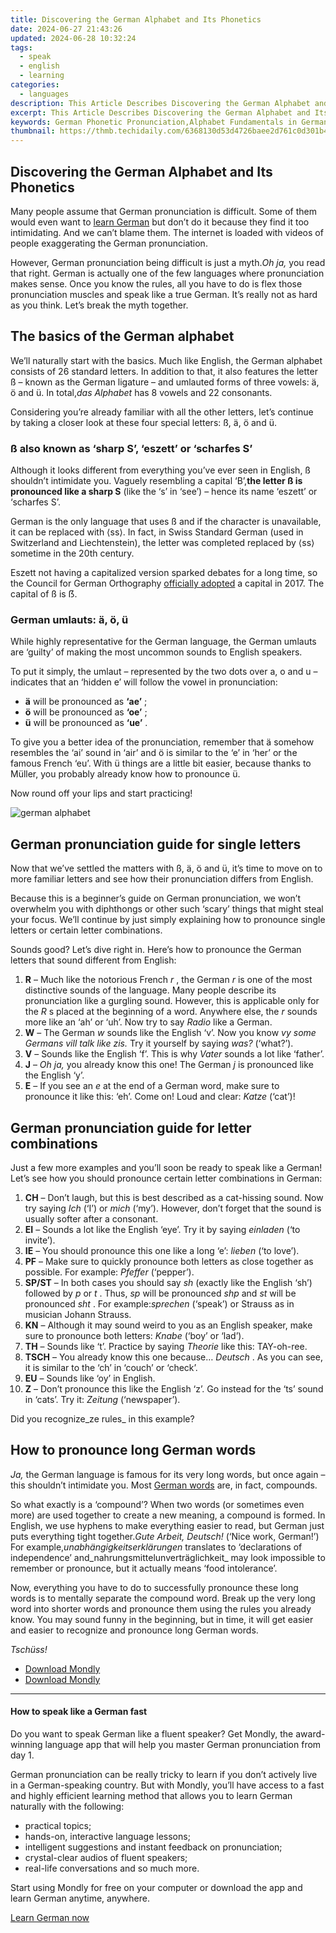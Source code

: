 ```yaml
---
title: Discovering the German Alphabet and Its Phonetics
date: 2024-06-27 21:43:26
updated: 2024-06-28 10:32:24
tags:
  - speak
  - english
  - learning
categories:
  - languages
description: This Article Describes Discovering the German Alphabet and Its Phonetics
excerpt: This Article Describes Discovering the German Alphabet and Its Phonetics
keywords: German Phonetic Pronunciation,Alphabet Fundamentals in German Language,German Alphabet Learning Guide,Understanding German Orthography,Learn German Pronunciation Tips,Exploring German Linguistics and Alphabet,Comprehensive Guide
thumbnail: https://thmb.techidaily.com/6368130d53d4726baee2d761c0d301b46230227e22c8ccd434c4356090bf9d54.jpg
---
```


## Discovering the German Alphabet and Its Phonetics

 Many people assume that German pronunciation is difficult. Some of them would even want to [learn German](https://shop.mondly.com/affiliate.php?ACCOUNT=ATISTUDI&AFFILIATE=108875&PATH=https://www.mondly.com?AFFILIATE=108875) but don’t do it because they find it too intimidating. And we can’t blame them. The internet is loaded with videos of people exaggerating the German pronunciation.

 However, German pronunciation being difficult is just a myth._Oh ja,_ you read that right. German is actually one of the few languages where pronunciation makes sense. Once you know the rules, all you have to do is flex those pronunciation muscles and speak like a true German. It’s really not as hard as you think. Let’s break the myth together.

## The basics of the German alphabet

 We’ll naturally start with the basics. Much like English, the German alphabet consists of 26 standard letters. In addition to that, it also features the letter ß – known as the German ligature – and umlauted forms of three vowels: ä, ö and ü. In total,_das Alphabet_ has 8 vowels and 22 consonants.

 Considering you’re already familiar with all the other letters, let’s continue by taking a closer look at these four special letters: ß, ä, ö and ü.

### ß also known as ‘sharp S’, ‘eszett’ or ‘scharfes S’

 Although it looks different from everything you’ve ever seen in English, ß shouldn’t intimidate you. Vaguely resembling a capital ‘B’,**the letter ß is pronounced like a sharp S** (like the ‘s’ in ‘see’) – hence its name ‘eszett’ or ‘scharfes S’.

 German is the only language that uses ß and if the character is unavailable, it can be replaced with ⟨ss⟩. In fact, in Swiss Standard German (used in Switzerland and Liechtenstein), the letter was completed replaced by ⟨ss⟩ sometime in the 20th century.

 Eszett not having a capitalized version sparked debates for a long time, so the Council for German Orthography [officially adopted](https://www.sueddeutsche.de/bildung/rechtschreibung-das-alphabet-bekommt-einen-neuen-buchstaben-1.3566309) a capital in 2017\. The capital of ß is ẞ.

### German umlauts: ä, ö, ü

 While highly representative for the German language, the German umlauts are ‘guilty’ of making the most uncommon sounds to English speakers.

 To put it simply, the umlaut – represented by the two dots over a, o and u – indicates that an ‘hidden e’ will follow the vowel in pronunciation:

* **ä** will be pronounced as **‘ae’** ;
* **ö** will be pronounced as **‘oe’** ;
* **ü** will be pronounced as **‘ue’** .

 To give you a better idea of the pronunciation, remember that ä somehow resembles the ‘ai’ sound in ‘air’ and ö is similar to the ‘e’ in ‘her’ or the famous French ‘eu’. With ü things are a little bit easier, because thanks to Müller, you probably already know how to pronounce ü.

Now round off your lips and start practicing!

![german alphabet](https://edge.mondly.com/blog/wp-content/uploads/2022/04/german-alphabet-960x640.jpg "A Beginner’s Guide To The German Pronunciation &Amp; Alphabet 2")

## German pronunciation guide for single letters

 Now that we’ve settled the matters with ß, ä, ö and ü, it’s time to move on to more familiar letters and see how their pronunciation differs from English.

 Because this is a beginner’s guide on German pronunciation, we won’t overwhelm you with diphthongs or other such ‘scary’ things that might steal your focus. We’ll continue by just simply explaining how to pronounce single letters or certain letter combinations.

 Sounds good? Let’s dive right in. Here’s how to pronounce the German letters that sound different from English:

1. **R** – Much like the notorious French _r_ , the German _r_ is one of the most distinctive sounds of the language. Many people describe its pronunciation like a gurgling sound. However, this is applicable only for the _R_ s placed at the beginning of a word. Anywhere else, the _r_  sounds more like an ‘ah’ or ‘uh’. Now try to say _Radio_ like a German.
2. **W** – The German _w_ sounds like the English ‘v’. Now you know _vy some Germans vill talk like zis._  Try it yourself by saying _was?_ (‘what?’).
3. **V** – Sounds like the English ‘f’. This is why _Vater_ sounds a lot like ‘father’.
4. **J** – _Oh ja,_ you already know this one! The German _j_ is pronounced like the English ‘y’.
5. **E** – If you see an _e_ at the end of a German word, make sure to pronounce it like this: ‘eh’. Come on! Loud and clear: _Katze_ (‘cat’)!

## German pronunciation guide for letter combinations

 Just a few more examples and you’ll soon be ready to speak like a German! Let’s see how you should pronounce certain letter combinations in German:

1. **CH** – Don’t laugh, but this is best described as a cat-hissing sound. Now try saying _Ich_ (‘I’) or _mich_ (‘my’). However, don’t forget that the sound is usually softer after a consonant.
2. **EI** – Sounds a lot like the English ‘eye’. Try it by saying _einladen_ (‘to invite’).
3. **IE**  – You should pronounce this one like a long ‘e’: _lieben_ (‘to love’).
4. **PF** – Make sure to quickly pronounce both letters as close together as possible. For example: _Pfeffer_ (‘pepper’).
5. **SP/ST** – In both cases you should say _sh_  (exactly like the English ‘sh’) followed by _p_ or _t_ . Thus, _sp_ will be pronounced _shp_ and _st_ will be pronounced _sht_ . For example:_sprechen_ (‘speak’) or Strauss as in musician Johann Strauss.
6. **KN** – Although it may sound weird to you as an English speaker, make sure to pronounce both letters: _Knabe_ (‘boy’ or ‘lad’).
7. **TH** – Sounds like ‘t’. Practice by saying _Theorie_ like this: TAY-oh-ree.
8. **TSCH** – You already know this one because… _Deutsch_ . As you can see, it is similar to the ‘ch’ in ‘couch’ or ‘check’.
9. **EU** – Sounds like ‘oy’ in English.
10. **Z** – Don’t pronounce this like the English ‘z’. Go instead for the ‘ts’ sound in ‘cats’. Try it: _Zeitung_ (‘newspaper’).

 Did you recognize_ze rules_ in this example?

## How to pronounce long German words

_Ja,_ the German language is famous for its very long words, but once again – this shouldn’t intimidate you. Most [German words](https://shop.mondly.com/affiliate.php?ACCOUNT=ATISTUDI&AFFILIATE=108875&PATH=https://www.mondly.com?AFFILIATE=108875) are, in fact, compounds.

 So what exactly is a ‘compound’? When two words (or sometimes even more) are used together to create a new meaning, a compound is formed. In English, we use hyphens to make everything easier to read, but German just puts everything tight together._Gute Arbeit, Deutsch!_ (‘Nice work, German!’) For example,_unabhängigkeitserklärungen_ translates to ‘declarations of independence’ and_nahrungsmittelunverträglichkeit_ may look impossible to remember or pronounce, but it actually means ‘food intolerance’.

 Now, everything you have to do to successfully pronounce these long words is to mentally separate the compound word. Break up the very long word into shorter words and pronounce them using the rules you already know. You may sound funny in the beginning, but in time, it will get easier and easier to recognize and pronounce long German words.

_Tschüss!_

* [Download Mondly](https://www.facebook.com/sharer/sharer.php?u=https%3A%2F%2Fwww.mondly.com%2Fblog%2Fgerman-pronunciation-alphabet%2F&t=A+Beginner%E2%80%99s+Guide+to+the+German+Pronunciation+%26+Alphabet "Share on Facebook")
* [Download Mondly](https://shop.mondly.com/affiliate.php?ACCOUNT=ATISTUDI&AFFILIATE=108875&PATH=https://www.mondly.com?AFFILIATE=108875)

---

#### How to speak like a German fast

 Do you want to speak German like a fluent speaker? Get Mondly, the award-winning language app that will help you master German pronunciation from day 1.

 German pronunciation can be really tricky to learn if you don’t actively live in a German-speaking country. But with Mondly, you’ll have access to a fast and highly efficient learning method that allows you to learn German naturally with the following:

* practical topics;
* hands-on, interactive language lessons;
* intelligent suggestions and instant feedback on pronunciation;
* crystal-clear audios of fluent speakers;
* real-life conversations and so much more.

 Start using Mondly for free on your computer or download the app and learn German anytime, anywhere.

[Learn German now](https://adjt.mondly.com/5ixfg4k?campaign=blog-post-id-6739&fallback=https%3A%2F%2Fapp.mondly.com%3Futm%5Fmedium%3Dblog%5Fblog-post-id-6739%26utm%5Fsource%3Dblog-post-id-6739&redirect%5Fmacos=https%3A%2F%2Fapp.mondly.com%3Futm%5Fmedium%3Dblog%5Fblog-post-id-6739%26utm%5Fsource%3Dblog-post-id-6739&redirect%5Fandroid=https%3A%2F%2Fplay.google.com%2Fstore%2Fapps%2Fdetails%3Fid%3Dcom.atistudios.mondly.languages%3Futm%5Fmedium%3Dblog%5Fblog-post-id-6739%26utm%5Fsource%3Dblog-post-id-6739&redirect%5Fios=https%3A%2F%2Fapps.apple.com%2Fapp%2Fapple-store%2Fid987873536%3Fpt%3D78954800%26ct%3Dblog-post-id-6739%26mt%3D8 "Learn German now")

<ins class="adsbygoogle"
     style="display:block"
     data-ad-format="autorelaxed"
     data-ad-client="ca-pub-7571918770474297"
     data-ad-slot="1223367746"></ins>



<ins class="adsbygoogle"
     style="display:block"
     data-ad-client="ca-pub-7571918770474297"
     data-ad-slot="8358498916"
     data-ad-format="auto"
     data-full-width-responsive="true"></ins>
